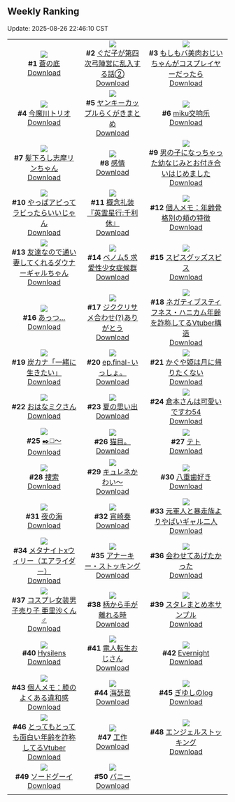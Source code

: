## Weekly Ranking
Update: 2025-08-26 22:46:10 CST

|      |      |      |
| :----: | :----: | :----: |
| ![](https://i.pixiv.re/c/240x480/img-master/img/2025/08/19/00/00/15/134056316_p0_master1200.jpg)<br>**#1** [蒼の底](https://www.pixiv.net/artworks/134056316)<br>[Download](https://i.pixiv.re/img-original/img/2025/08/19/00/00/15/134056316_p0.jpg) | ![](https://i.pixiv.re/c/240x480/img-master/img/2025/08/20/00/00/08/134093041_p0_master1200.jpg)<br>**#2** [ぐだ子が第四次弓陣営に乱入する話②](https://www.pixiv.net/artworks/134093041)<br>[Download](https://i.pixiv.re/img-original/img/2025/08/20/00/00/08/134093041_p0.jpg) | ![](https://i.pixiv.re/c/240x480/img-master/img/2025/08/20/00/00/30/134093200_p0_master1200.jpg)<br>**#3** [もしもバ美肉おじいちゃんがコスプレイヤーだったら](https://www.pixiv.net/artworks/134093200)<br>[Download](https://i.pixiv.re/img-original/img/2025/08/20/00/00/30/134093200_p0.jpg) |
| ![](https://i.pixiv.re/c/240x480/img-master/img/2025/08/20/00/00/17/134093127_p0_master1200.jpg)<br>**#4** [今魔川トリオ](https://www.pixiv.net/artworks/134093127)<br>[Download](https://i.pixiv.re/img-original/img/2025/08/20/00/00/17/134093127_p0.jpg) | ![](https://i.pixiv.re/c/240x480/img-master/img/2025/08/21/00/03/15/134130823_p0_master1200.jpg)<br>**#5** [ヤンキーカップルらくがきまとめ](https://www.pixiv.net/artworks/134130823)<br>[Download](https://i.pixiv.re/img-original/img/2025/08/21/00/03/15/134130823_p0.jpg) | ![](https://i.pixiv.re/c/240x480/img-master/img/2025/08/21/11/37/38/134130843_p0_master1200.jpg)<br>**#6** [miku交响乐](https://www.pixiv.net/artworks/134130843)<br>[Download](https://i.pixiv.re/img-original/img/2025/08/21/11/37/38/134130843_p0.jpg) |
| ![](https://i.pixiv.re/c/240x480/img-master/img/2025/08/20/00/02/12/134093447_p0_master1200.jpg)<br>**#7** [髪下ろし志摩リンちゃん](https://www.pixiv.net/artworks/134093447)<br>[Download](https://i.pixiv.re/img-original/img/2025/08/20/00/02/12/134093447_p0.png) | ![](https://i.pixiv.re/c/240x480/img-master/img/2025/08/21/15/33/54/134149214_p0_master1200.jpg)<br>**#8** [感情](https://www.pixiv.net/artworks/134149214)<br>[Download](https://i.pixiv.re/img-original/img/2025/08/21/15/33/54/134149214_p0.jpg) | ![](https://i.pixiv.re/c/240x480/img-master/img/2025/08/20/00/00/23/134093164_p0_master1200.jpg)<br>**#9** [男の子になっちゃった幼なじみとお付き合いはじめました](https://www.pixiv.net/artworks/134093164)<br>[Download](https://i.pixiv.re/img-original/img/2025/08/20/00/00/23/134093164_p0.jpg) |
| ![](https://i.pixiv.re/c/240x480/img-master/img/2025/08/20/01/55/49/134097419_p0_master1200.jpg)<br>**#10** [やっぱアピってラビったらいいじゃん](https://www.pixiv.net/artworks/134097419)<br>[Download](https://i.pixiv.re/img-original/img/2025/08/20/01/55/49/134097419_p0.png) | ![](https://i.pixiv.re/c/240x480/img-master/img/2025/08/19/16/00/04/134075482_p0_master1200.jpg)<br>**#11** [概念礼装『英霊星行:千利休』](https://www.pixiv.net/artworks/134075482)<br>[Download](https://i.pixiv.re/img-original/img/2025/08/19/16/00/04/134075482_p0.png) | ![](https://i.pixiv.re/c/240x480/img-master/img/2025/08/19/06/00/09/134064247_p0_master1200.jpg)<br>**#12** [個人メモ：年齢骨格別の頬の特徴](https://www.pixiv.net/artworks/134064247)<br>[Download](https://i.pixiv.re/img-original/img/2025/08/19/06/00/09/134064247_p0.jpg) |
| ![](https://i.pixiv.re/c/240x480/img-master/img/2025/08/20/11/00/02/134106206_p0_master1200.jpg)<br>**#13** [友達なので通い妻してくれるダウナーギャルちゃん](https://www.pixiv.net/artworks/134106206)<br>[Download](https://i.pixiv.re/img-original/img/2025/08/20/11/00/02/134106206_p0.png) | ![](https://i.pixiv.re/c/240x480/img-master/img/2025/08/21/18/15/59/134153412_p0_master1200.jpg)<br>**#14** [ベノム5 求愛性少女症候群](https://www.pixiv.net/artworks/134153412)<br>[Download](https://i.pixiv.re/img-original/img/2025/08/21/18/15/59/134153412_p0.jpg) | ![](https://i.pixiv.re/c/240x480/img-master/img/2025/08/20/20/16/05/134120333_p0_master1200.jpg)<br>**#15** [スピスグッズスピス](https://www.pixiv.net/artworks/134120333)<br>[Download](https://i.pixiv.re/img-original/img/2025/08/20/20/16/05/134120333_p0.png) |
| ![](https://i.pixiv.re/c/240x480/img-master/img/2025/08/19/01/10/17/134059281_p0_master1200.jpg)<br>**#16** [あっつ…](https://www.pixiv.net/artworks/134059281)<br>[Download](https://i.pixiv.re/img-original/img/2025/08/19/01/10/17/134059281_p0.png) | ![](https://i.pixiv.re/c/240x480/img-master/img/2025/08/19/17/35/06/134077647_p0_master1200.jpg)<br>**#17** [ジククリサメ合わせ(?)ありがとう](https://www.pixiv.net/artworks/134077647)<br>[Download](https://i.pixiv.re/img-original/img/2025/08/19/17/35/06/134077647_p0.jpg) | ![](https://i.pixiv.re/c/240x480/img-master/img/2025/08/20/21/14/21/134122829_p0_master1200.jpg)<br>**#18** [ネガティブスティフネス・ハニカム年齢を詐称してるVtuber構造](https://www.pixiv.net/artworks/134122829)<br>[Download](https://i.pixiv.re/img-original/img/2025/08/20/21/14/21/134122829_p0.png) |
| ![](https://i.pixiv.re/c/240x480/img-master/img/2025/08/20/08/25/51/134103741_p0_master1200.jpg)<br>**#19** [炭カナ「一緒に生きたい」](https://www.pixiv.net/artworks/134103741)<br>[Download](https://i.pixiv.re/img-original/img/2025/08/20/08/25/51/134103741_p0.jpg) | ![](https://i.pixiv.re/c/240x480/img-master/img/2025/08/20/20/51/40/134121658_p0_master1200.jpg)<br>**#20** [ep.final-いっしょ。](https://www.pixiv.net/artworks/134121658)<br>[Download](https://i.pixiv.re/img-original/img/2025/08/20/20/51/40/134121658_p0.jpg) | ![](https://i.pixiv.re/c/240x480/img-master/img/2025/08/20/00/00/24/134093170_p0_master1200.jpg)<br>**#21** [かぐや姫は月に帰りたくない](https://www.pixiv.net/artworks/134093170)<br>[Download](https://i.pixiv.re/img-original/img/2025/08/20/00/00/24/134093170_p0.jpg) |
| ![](https://i.pixiv.re/c/240x480/img-master/img/2025/08/19/00/00/06/134056238_p0_master1200.jpg)<br>**#22** [おはなミクさん](https://www.pixiv.net/artworks/134056238)<br>[Download](https://i.pixiv.re/img-original/img/2025/08/19/00/00/06/134056238_p0.jpg) | ![](https://i.pixiv.re/c/240x480/img-master/img/2025/08/19/00/00/14/134056305_p0_master1200.jpg)<br>**#23** [夏の思い出](https://www.pixiv.net/artworks/134056305)<br>[Download](https://i.pixiv.re/img-original/img/2025/08/19/00/00/14/134056305_p0.jpg) | ![](https://i.pixiv.re/c/240x480/img-master/img/2025/08/20/09/31/44/134104734_p0_master1200.jpg)<br>**#24** [倉本さんは可愛いですわ54](https://www.pixiv.net/artworks/134104734)<br>[Download](https://i.pixiv.re/img-original/img/2025/08/20/09/31/44/134104734_p0.jpg) |
| ![](https://i.pixiv.re/c/240x480/img-master/img/2025/08/20/23/04/29/134127932_p0_master1200.jpg)<br>**#25** [✒️◻️～](https://www.pixiv.net/artworks/134127932)<br>[Download](https://i.pixiv.re/img-original/img/2025/08/20/23/04/29/134127932_p0.png) | ![](https://i.pixiv.re/c/240x480/img-master/img/2025/08/20/19/26/50/134118368_p0_master1200.jpg)<br>**#26** [猫目。](https://www.pixiv.net/artworks/134118368)<br>[Download](https://i.pixiv.re/img-original/img/2025/08/20/19/26/50/134118368_p0.jpg) | ![](https://i.pixiv.re/c/240x480/img-master/img/2025/08/20/16/50/45/134113493_p0_master1200.jpg)<br>**#27** [テト](https://www.pixiv.net/artworks/134113493)<br>[Download](https://i.pixiv.re/img-original/img/2025/08/20/16/50/45/134113493_p0.jpg) |
| ![](https://i.pixiv.re/c/240x480/img-master/img/2025/08/20/18/20/46/134116148_p0_master1200.jpg)<br>**#28** [捜索](https://www.pixiv.net/artworks/134116148)<br>[Download](https://i.pixiv.re/img-original/img/2025/08/20/18/20/46/134116148_p0.png) | ![](https://i.pixiv.re/c/240x480/img-master/img/2025/08/19/00/34/11/134058040_p0_master1200.jpg)<br>**#29** [キュレネかわい～](https://www.pixiv.net/artworks/134058040)<br>[Download](https://i.pixiv.re/img-original/img/2025/08/19/00/34/11/134058040_p0.png) | ![](https://i.pixiv.re/c/240x480/img-master/img/2025/08/20/00/00/16/134093125_p0_master1200.jpg)<br>**#30** [八重歯好き](https://www.pixiv.net/artworks/134093125)<br>[Download](https://i.pixiv.re/img-original/img/2025/08/20/00/00/16/134093125_p0.jpg) |
| ![](https://i.pixiv.re/c/240x480/img-master/img/2025/08/20/21/22/19/134123165_p0_master1200.jpg)<br>**#31** [夜の海](https://www.pixiv.net/artworks/134123165)<br>[Download](https://i.pixiv.re/img-original/img/2025/08/20/21/22/19/134123165_p0.jpg) | ![](https://i.pixiv.re/c/240x480/img-master/img/2025/08/20/15/39/32/134112001_p0_master1200.jpg)<br>**#32** [宵崎奏](https://www.pixiv.net/artworks/134112001)<br>[Download](https://i.pixiv.re/img-original/img/2025/08/20/15/39/32/134112001_p0.jpg) | ![](https://i.pixiv.re/c/240x480/img-master/img/2025/08/20/17/08/33/134113990_p0_master1200.jpg)<br>**#33** [元軍人と暴走族よりやばいギャル二人](https://www.pixiv.net/artworks/134113990)<br>[Download](https://i.pixiv.re/img-original/img/2025/08/20/17/08/33/134113990_p0.jpg) |
| ![](https://i.pixiv.re/c/240x480/img-master/img/2025/08/20/00/49/38/134095477_p0_master1200.jpg)<br>**#34** [メタナイトxウィリー（エアライダー）](https://www.pixiv.net/artworks/134095477)<br>[Download](https://i.pixiv.re/img-original/img/2025/08/20/00/49/38/134095477_p0.jpg) | ![](https://i.pixiv.re/c/240x480/img-master/img/2025/08/20/20/06/15/134119970_p0_master1200.jpg)<br>**#35** [アナーキー・ストッキング](https://www.pixiv.net/artworks/134119970)<br>[Download](https://i.pixiv.re/img-original/img/2025/08/20/20/06/15/134119970_p0.jpg) | ![](https://i.pixiv.re/c/240x480/img-master/img/2025/08/20/02/00/04/134097538_p0_master1200.jpg)<br>**#36** [会わせてあげたかった](https://www.pixiv.net/artworks/134097538)<br>[Download](https://i.pixiv.re/img-original/img/2025/08/20/02/00/04/134097538_p0.jpg) |
| ![](https://i.pixiv.re/c/240x480/img-master/img/2025/08/20/00/43/31/134095283_p0_master1200.jpg)<br>**#37** [コスプレ女装男子売り子 亜里沙くん♂](https://www.pixiv.net/artworks/134095283)<br>[Download](https://i.pixiv.re/img-original/img/2025/08/20/00/43/31/134095283_p0.png) | ![](https://i.pixiv.re/c/240x480/img-master/img/2025/08/20/18/53/51/134117173_p0_master1200.jpg)<br>**#38** [柄から手が離れる時](https://www.pixiv.net/artworks/134117173)<br>[Download](https://i.pixiv.re/img-original/img/2025/08/20/18/53/51/134117173_p0.jpg) | ![](https://i.pixiv.re/c/240x480/img-master/img/2025/08/20/18/05/21/134115732_p0_master1200.jpg)<br>**#39** [スタレまとめ本サンプル](https://www.pixiv.net/artworks/134115732)<br>[Download](https://i.pixiv.re/img-original/img/2025/08/20/18/05/21/134115732_p0.jpg) |
| ![](https://i.pixiv.re/c/240x480/img-master/img/2025/08/20/00/00/05/134093006_p0_master1200.jpg)<br>**#40** [Hysilens](https://www.pixiv.net/artworks/134093006)<br>[Download](https://i.pixiv.re/img-original/img/2025/08/20/00/00/05/134093006_p0.png) | ![](https://i.pixiv.re/c/240x480/img-master/img/2025/08/20/16/37/48/134113235_p0_master1200.jpg)<br>**#41** [電人転生おじさん](https://www.pixiv.net/artworks/134113235)<br>[Download](https://i.pixiv.re/img-original/img/2025/08/20/16/37/48/134113235_p0.jpg) | ![](https://i.pixiv.re/c/240x480/img-master/img/2025/08/20/12/30/01/134108198_p0_master1200.jpg)<br>**#42** [Evernight](https://www.pixiv.net/artworks/134108198)<br>[Download](https://i.pixiv.re/img-original/img/2025/08/20/12/30/01/134108198_p0.jpg) |
| ![](https://i.pixiv.re/c/240x480/img-master/img/2025/08/21/06/00/06/134138691_p0_master1200.jpg)<br>**#43** [個人メモ：膝のよくある違和感](https://www.pixiv.net/artworks/134138691)<br>[Download](https://i.pixiv.re/img-original/img/2025/08/21/06/00/06/134138691_p0.jpg) | ![](https://i.pixiv.re/c/240x480/img-master/img/2025/08/20/02/16/26/134097928_p0_master1200.jpg)<br>**#44** [海瑟音](https://www.pixiv.net/artworks/134097928)<br>[Download](https://i.pixiv.re/img-original/img/2025/08/20/02/16/26/134097928_p0.jpg) | ![](https://i.pixiv.re/c/240x480/img-master/img/2025/08/20/22/00/35/134125030_p0_master1200.jpg)<br>**#45** [ぎゆしのlog](https://www.pixiv.net/artworks/134125030)<br>[Download](https://i.pixiv.re/img-original/img/2025/08/20/22/00/35/134125030_p0.jpg) |
| ![](https://i.pixiv.re/c/240x480/img-master/img/2025/08/19/20/55/43/134084828_p0_master1200.jpg)<br>**#46** [とってもとっても面白い年齢を詐称してるVtuber](https://www.pixiv.net/artworks/134084828)<br>[Download](https://i.pixiv.re/img-original/img/2025/08/19/20/55/43/134084828_p0.png) | ![](https://i.pixiv.re/c/240x480/img-master/img/2025/08/21/12/06/00/134144991_p0_master1200.jpg)<br>**#47** [工作](https://www.pixiv.net/artworks/134144991)<br>[Download](https://i.pixiv.re/img-original/img/2025/08/21/12/06/00/134144991_p0.png) | ![](https://i.pixiv.re/c/240x480/img-master/img/2025/08/21/00/00/10/134130275_p0_master1200.jpg)<br>**#48** [エンジェルストッキング](https://www.pixiv.net/artworks/134130275)<br>[Download](https://i.pixiv.re/img-original/img/2025/08/21/00/00/10/134130275_p0.png) |
| ![](https://i.pixiv.re/c/240x480/img-master/img/2025/08/20/22/01/50/134125106_p0_master1200.jpg)<br>**#49** [ソードグーイ](https://www.pixiv.net/artworks/134125106)<br>[Download](https://i.pixiv.re/img-original/img/2025/08/20/22/01/50/134125106_p0.jpg) | ![](https://i.pixiv.re/c/240x480/img-master/img/2025/08/21/20/47/23/134159168_p0_master1200.jpg)<br>**#50** [バニー](https://www.pixiv.net/artworks/134159168)<br>[Download](https://i.pixiv.re/img-original/img/2025/08/21/20/47/23/134159168_p0.jpg) |
|      |

